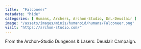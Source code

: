 ```yaml
---
title:  "Falconeer"
metadate: "hide"
categories: [ Humans, Archers, Archon-Studio, DnL-Deuslair ]
image: "/assets/images/minis/humanoid/humans/Falconeer.png"
visit: "https://archon-studio.com/"
---
```

From the Archon-Studio Dungeons & Lasers: Deuslair Campaign.